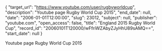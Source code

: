 {
  "target_url": "https://www.youtube.com/user/rugbyworldcup", 
  "description": "Youtube page Rugby World Cup 2015", 
  "end_date": null, 
  "date": "2006-01-01T12:00:00", 
  "slug": 23012, 
  "subject": null, 
  "publisher": "youtube.com", 
  "open_access": false, 
  "title": "England 2015 Rugby World Cup", 
  "record_id": "20060101T120000/wFfriWZAbyZJyHhU89sAMQ==", 
  "start_date": null
}

Youtube page Rugby World Cup 2015